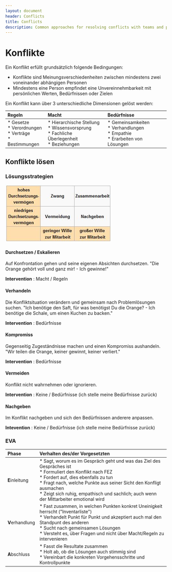 ```yaml
---
layout: document
header: Conflicts
title: Conflicts
description: Common approaches for resolving conflicts with teams and peoples
---
```


# Konflikte

Ein Konflikt erfüllt grundsätzlich folgende Bedingungen:

* Konflikte sind Meinungsverschiedenheiten zwischen mindestens zwei voneinander abhängigen Personen
* Mindestens eine Person empfindet eine Unvereinnehmbarkeit mit persönlichen Werten, Bedürfnissen oder Zielen

Ein Konflikt kann über 3 unterschiedliche Dimensionen gelöst werden:

| Regeln                                                            | Macht                                                                                              | Bedürfnisse                                                                           |
|:------------------------------------------------------------------|:---------------------------------------------------------------------------------------------------|:--------------------------------------------------------------------------------------|
| * Gesetze <br> * Verordnungen <br> * Verträge <br> * Bestimmungen | * Hierarchische Stellung <br> * Wissensvorsprung <br> * Fachliche Überlegenheit <br> * Beziehungen | * Gemeinsamkeiten <br> * Verhandlungen <br> * Empathie <br> * Erarbeiten von Lösungen |

## Konflikte lösen

### Lösungsstrategien

<div class="mb-4 mt-4">
<img class="border" src="../assets/img/documents/konfliktverhalten.jpg">
</div>

#### Durchsetzen / Eskalieren

Auf Konfrontation gehen und seine eigenen Absichten durchsetzen. "Die Orange gehört voll und ganz mir! - Ich gewinne!"

**Intervention** : Macht / Regeln

#### Verhandeln

Die Konfliktsituation verändern und gemeinsam nach Problemlösungen suchen. "Ich benötige den Saft, für was benötigst Du die Orange? - Ich benötige die Schale, um einen Kuchen zu backen."

**Intervention** : Bedürfnisse

#### Kompromiss

Gegenseitig Zugeständnisse machen und einen Kompromiss aushandeln. "Wir teilen die Orange, keiner gewinnt, keiner verliert."

**Intervention** : Bedürfnisse

#### Vermeiden

Konflikt nicht wahrnehmen oder ignorieren.

**Intervention** : Keine / Bedürfnisse (ich stelle meine Bedürfnisse zurück)

#### Nachgeben

Im Konflikt nachgeben und sich den Bedürfnissen anderere anpassen.

**Intevention** : Keine / Bedürfnisse (ich stelle meine Bedürfnisse zurück)

### EVA

| Phase           | Verhalten des/der Vorgesetzten                                                                                                                                                                                                                                                                                               |
|:----------------|:-----------------------------------------------------------------------------------------------------------------------------------------------------------------------------------------------------------------------------------------------------------------------------------------------------------------------------|
| **E**inleitung  | * Sagt, worum es im Gespräch geht und was das Ziel des Gespräches ist <br> * Formuliert den Konflikt nach FEZ <br> * Fordert auf, dies ebenfalls zu tun <br> * Fragt nach, welche Punkte aus seiner Sicht den Konfligt ausmachen <br> * Zeigt sich ruhig, empathisch und sachlich; auch wenn der Mittarbeiter emotional wird |
| **V**erhandlung | * Fast zusammen, in welchen Punkten konkret Uneinigkeit herrscht ("Inventarliste") <br> * Verhandelt Punkt für Punkt und akzeptiert auch mal den Standpunt des anderen <br> * Sucht nach gemeinsamen Lösungen <br> * Versteht es, über Fragen und nicht über Macht/Regeln zu intervenieren                                   |
| **A**bschluss   | * Fasst die Resultate zusammen <br> * Holt ab, ob die Lösungen auch stimmig sind <br> * Vereinbart die konkreten Vorgehensschritte und Kontrollpunkte                                                                                                                                                                        |

